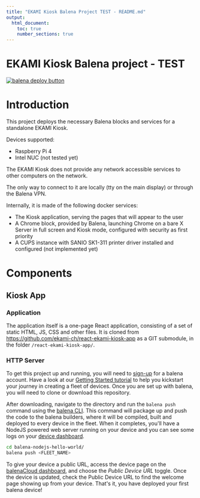 ```yaml
---
title: "EKAMI Kiosk Balena Project TEST - README.md"
output:
  html_document:
    toc: true
    number_sections: true
---
```


# EKAMI Kiosk Balena project - TEST

[![balena deploy button](https://www.balena.io/deploy.svg)](https://dashboard.balena-cloud.com/deploy?repoUrl=https://github.com/jilpi/balena-kiosk-test)

# Introduction

This project deploys the necessary Balena blocks and services for a standalone EKAMI Kiosk.

Devices supported:

- Raspberry Pi 4
- Intel NUC (not tested yet)

The EKAMI Kiosk does not provide any network accessible services to other computers on the network.

The only way to connect to it are locally (tty on the main display) or through the Balena VPN.

Internally, it is made of the following docker services:

 - The Kiosk application, serving the pages that will appear to the user
 - A Chrome block, provided by Balena, launching Chrome on a bare X Server in full screen and Kiosk mode, configured with security as first priority
 - A CUPS instance with SANIO SK1-311 printer driver installed and configured (not implemented yet)

# Components

## Kiosk App

### Application

The application itself is a one-page React application, consisting of a set of static HTML, JS, CSS and other files. It is cloned from https://github.com/ekami-ch/react-ekami-kiosk-app as a GIT submodule, in the folder `/react-ekami-kiosk-app/`.

### HTTP Server


To get this project up and running, you will need to [sign-up][signup-page] for a balena account. Have a look at our [Getting Started tutorial][gettingStarted-link] to help you kickstart your journey in creating a fleet of devices. Once you are set up with balena, you will need to clone or download this repository. 

After downloading, navigate to the directory and run the `balena push` command using the [balena CLI][balena-cli]. This command will package up and push the code to the balena builders, where it will be compiled, built and deployed to every device in the fleet. When it completes, you'll have a NodeJS powered web server running on your device and you can see some logs on your [device dashboard][balena-dashboard].

```bash
cd balena-nodejs-hello-world/
balena push <FLEET_NAME>
```

To give your device a public URL, access the device page on the [balenaCloud dashboard][balena-dashboard], and choose the _Public Device URL_ toggle. Once the device is updated, check the Public Device URL to find the welcome page showing up from your device. That's it, you have deployed your first balena device!


[balena-cli]:https://www.balena.io/docs/reference/cli/
[balena-dashboard]:https://dashboard.balena-cloud.com/
[balena-link]:https://balena.io/ 
[devices-supported]:https://www.balena.io/docs/reference/hardware/devices/
[gettingStarted-link]:https://www.balena.io/docs/learn/getting-started/raspberrypi3/NodeJS/
[signup-page]:https://dashboard.balena-cloud.com/signup
